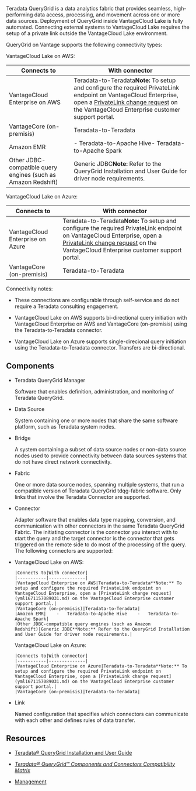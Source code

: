 
Teradata QueryGrid is a data analytics fabric that provides seamless, high-performing data access, processing, and movement across one or more data sources. Deployment of QueryGrid inside VantageCloud Lake is fully automated. Connecting external systems to VantageCloud Lake requires the setup of a private link outside the VantageCloud Lake environment.

QueryGrid on Vantage supports the following connectivity types:

VantageCloud Lake on AWS:

|Connects to|With connector|
|-----------|--------------|
|VantageCloud Enterprise on AWS|Teradata-to-Teradata**Note:** To setup and configure the required PrivateLink endpoint on VantageCloud Enterprise, open a [PrivateLink change request](yml1671157089031.md) on the VantageCloud Enterprise customer support portal.|
|VantageCore (on-premisis)|Teradata-to-Teradata|
|Amazon EMR|-   Teradata-to-Apache Hive-   Teradata-to-Apache Spark|
|Other JDBC-compatible query engines (such as Amazon Redshift)|Generic JDBC**Note:** Refer to the QueryGrid Installation and User Guide for driver node requirements.|


VantageCloud Lake on Azure:

|Connects to|With connector|
|-----------|--------------|
|VantageCloud Enterprise on Azure|Teradata-to-Teradata**Note:** To setup and configure the required PrivateLink endpoint on VantageCloud Enterprise, open a [PrivateLink change request](yml1671157089031.md) on the VantageCloud Enterprise customer support portal.|
|VantageCore (on-premisis)|Teradata-to-Teradata|


Connectivity notes:

-   These connections are configurable through self-service and do not require a Teradata consulting engagement.

-   VantageCloud Lake on AWS supports bi-directional query initiation with VantageCloud Enterprise on AWS and VantageCore (on-premisis) using the Teradata-to-Teradata connector.

-   VantageCloud Lake on Azure supports single-direcional query initiation using the Teradata-to-Teradata connector. Transfers are bi-directional.


## Components


-   Teradata QueryGrid Manager

    Software that enables definition, administration, and monitoring of Teradata QueryGrid.

-   Data Source

    System containing one or more nodes that share the same software platform, such as Teradata system nodes.

-   Bridge

    A system containing a subset of data source nodes or non-data source nodes used to provide connectivity between data sources systems that do not have direct network connectivity.

-   Fabric

    One or more data source nodes, spanning multiple systems, that run a compatible version of Teradata QueryGrid tdqg-fabric software. Only links that involve the Teradata Connector are supported.

-   Connector

    Adapter software that enables data type mapping, conversion, and communication with other connectors in the same Teradata QueryGrid Fabric. The initiating connector is the connector you interact with to start the query and the target connector is the connector that gets triggered on the remote side to do most of the processing of the query. The following connectors are supported:

-   VantageCloud Lake on AWS:

        |Connects to|With connector|
        |-----------|--------------|
        |VantageCloud Enterprise on AWS|Teradata-to-Teradata**Note:** To setup and configure the required PrivateLink endpoint on VantageCloud Enterprise, open a [PrivateLink change request](yml1671157089031.md) on the VantageCloud Enterprise customer support portal.|
        |VantageCore (on-premisis)|Teradata-to-Teradata|
        |Amazon EMR|    -   Teradata-to-Apache Hive    -   Teradata-to-Apache Spark|
        |Other JDBC-compatible query engines (such as Amazon Redshift)|Generic JDBC**Note:** Refer to the QueryGrid Installation and User Guide for driver node requirements.|
    

    VantageCloud Lake on Azure:

        |Connects to|With connector|
        |-----------|--------------|
        |VantageCloud Enterprise on Azure|Teradata-to-Teradata**Note:** To setup and configure the required PrivateLink endpoint on VantageCloud Enterprise, open a [PrivateLink change request](yml1671157089031.md) on the VantageCloud Enterprise customer support portal.|
        |VantageCore (on-premisis)|Teradata-to-Teradata|
    

-   Link

    Named configuration that specifies which connectors can communicate with each other and defines rules of data transfer.


## Resources


-   [Teradata® QueryGrid Installation and User Guide](https://docs.teradata.com/search/documents?query=Teradata+QueryGrid+Installation+and+User+Guide&sort=last_update&virtual-field=title_only&content-lang=)

-   [*Teradata® QueryGrid™ Components and Connectors Compatibility Matrix*](https://docs.teradata.com/access/sources/dita/map?dita:mapPath=wue1554808920847.ditamap)

-   [Management](lzm1640282103875.md)


